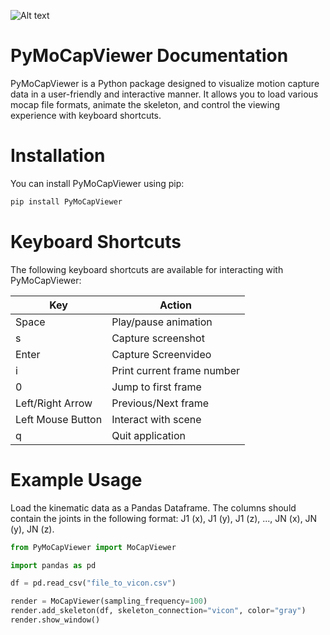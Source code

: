 ![Alt text](docs/title_image.PNG?raw=true "PyMoCap")

# PyMoCapViewer Documentation

PyMoCapViewer is a Python package designed to visualize motion capture data in a user-friendly and interactive manner. It allows you to load various mocap file formats, animate the skeleton, and control the viewing experience with keyboard shortcuts.

# Installation

You can install PyMoCapViewer using pip:

```bash
pip install PyMoCapViewer
```

# Keyboard Shortcuts
The following keyboard shortcuts are available for interacting with PyMoCapViewer:

| Key               | Action                     |
|-------------------|----------------------------|
| Space             | Play/pause animation       | 
| s                 | Capture screenshot         |
| Enter             | Capture Screenvideo        |
| i                 | Print current frame number |
| 0                 | Jump to first frame        |
| Left/Right Arrow  | Previous/Next frame        |
| Left Mouse Button | Interact with scene        |
| q                 | Quit application           |


# Example Usage

Load the kinematic data as a Pandas Dataframe. The columns should contain the joints in the following format: J1 (x), J1 (y), J1 (z), ..., JN (x), JN (y), JN (z).

```python
from PyMoCapViewer import MoCapViewer

import pandas as pd

df = pd.read_csv("file_to_vicon.csv")

render = MoCapViewer(sampling_frequency=100)
render.add_skeleton(df, skeleton_connection="vicon", color="gray")
render.show_window()
```
